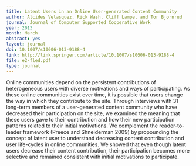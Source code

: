 ```yaml
---
title: Latent Users in an Online User-generated Content Community
author: Alcides Velasquez, Rick Wash, Cliff Lampe, and Tor Bjornrud
journal: Journal of Computer Supported Cooperative Work
year: 2013
month: March
abstract: yes
layout: journal
doi: 10.1007/s10606-013-9188-4
link: http://link.springer.com/article/10.1007/s10606-013-9188-4
file: e2-fled.pdf
type: journal
---
```


Online communities depend on the persistent contributions of heterogeneous users with diverse motivations and ways of
participating. As these online communities exist over time, it is possible that users change the way in which they
contribute to the site. Through interviews with 31 long-term members of a user-generated content community who have
decreased their participation on the site, we examined the meaning that these users gave to their contribution and how
their new participation patterns related to their initial motivations. We complement the reader-to-leader framework
(Preece and Shneiderman 2009) by propounding the concept of latent user to understand decreasing content contribution
and user life-cycles in online communities. We showed that even though latent users decrease their content contribution,
their participation becomes more selective and remained consistent with initial motivations to participate. 

